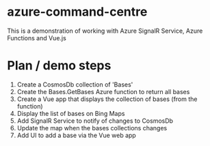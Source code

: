 # azure-command-centre
This is a demonstration of working with Azure SignalR Service, Azure Functions and Vue.js

# Plan / demo steps

1. Create a CosmosDb collection of 'Bases'
2. Create the Bases.GetBases Azure function to return all bases
3. Create a Vue app that displays the collection of bases (from the function)
4. Display the list of bases on Bing Maps
5. Add SignalR Service to notify of changes to CosmosDb
6. Update the map when the bases collections changes
7. Add UI to add a base via the Vue web app 